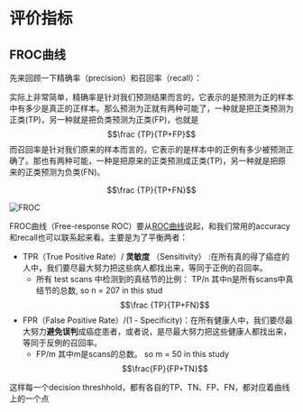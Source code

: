 # 评价指标

## FROC曲线

先来回顾一下精确率（precision）和召回率（recall）：

实际上非常简单，精确率是针对我们预测结果而言的，它表示的是预测为正的样本中有多少是真正的正样本。那么预测为正就有两种可能了，一种就是把正类预测为正类(TP)，另一种就是把负类预测为正类(FP)，也就是
$$\frac {TP}{TP+FP}$$
而召回率是针对我们原来的样本而言的，它表示的是样本中的正例有多少被预测正确了。那也有两种可能，一种是把原来的正类预测成正类(TP)，另一种就是把原来的正类预测为负类(FN)。

$$\frac {TP}{TP+FN}$$

![FROC](http://static.zybuluo.com/sixijinling/19kbgb66gbhj9yzropa03qm7/tp.png)

FROC曲线（Free-response ROC）要从[ROC曲线](https://zh.m.wikipedia.org/wiki/%E9%9D%88%E6%95%8F%E5%BA%A6%E5%92%8C%E7%89%B9%E7%95%B0%E5%BA%A6)说起，和我们常用的accuracy和recall也可以联系起来看。主要是为了平衡两者：

- TPR（True Positive Rate）/ **灵敏度** （Sensitivity） :在所有真的得了癌症的人中，我们要尽最大努力把这些病人都找出来，等同于正例的召回率。
    - 所有 test
scans 中检测到的真结节的比例： TP/n 其中n是所有scans中真结节的总数, so n = 207 in this stud 
$$\frac {TP}{TP+FN}$$
- FPR（False Positive Rate）/(1 - Specificity)：在所有健康人中，我们要尽最大努力**避免误判**成癌症患者，或者说，是尽最大努力把这些健康人都找出来，等同于反例的召回率。
    -  FP/m 其中m是scans的总数。 so m = 50 in this study $$\frac{FP}{FP+TN}$$

这样每一个decision threshhold，都有各自的TP、TN、FP、FN，都对应着曲线上的一个点

